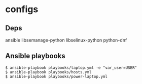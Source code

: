 configs
=======

Deps
----

ansible libsemanage-python libselinux-python python-dnf

Ansible playbooks
-----------------

```
$ ansible-playbook playbooks/laptop.yml -e "var_user=USER"
$ ansible-playbook playbooks/hosts.yml
$ ansible-playbook playbooks/power-laptop.yml
```
